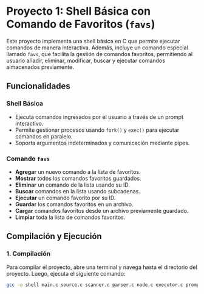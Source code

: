# Proyecto 1: Shell Básica con Comando de Favoritos (`favs`)

Este proyecto implementa una shell básica en C que permite ejecutar comandos de manera interactiva. Además, incluye un comando especial llamado `favs`, que facilita la gestión de comandos favoritos, permitiendo al usuario añadir, eliminar, modificar, buscar y ejecutar comandos almacenados previamente.

## Funcionalidades

### Shell Básica
- Ejecuta comandos ingresados por el usuario a través de un prompt interactivo.
- Permite gestionar procesos usando `fork()` y `exec()` para ejecutar comandos en paralelo.
- Soporta argumentos indeterminados y comunicación mediante pipes.

### Comando `favs`
- **Agregar** un nuevo comando a la lista de favoritos.
- **Mostrar** todos los comandos favoritos guardados.
- **Eliminar** un comando de la lista usando su ID.
- **Buscar** comandos en la lista usando subcadenas.
- **Ejecutar** un comando favorito por su ID.
- **Guardar** los comandos favoritos en un archivo.
- **Cargar** comandos favoritos desde un archivo previamente guardado.
- **Limpiar** toda la lista de comandos favoritos.

## Compilación y Ejecución

### 1. Compilación

Para compilar el proyecto, abre una terminal y navega hasta el directorio del proyecto. Luego, ejecuta el siguiente comando:

```bash
gcc -o shell main.c source.c scanner.c parser.c node.c executor.c prompt.c shell_favs.c
